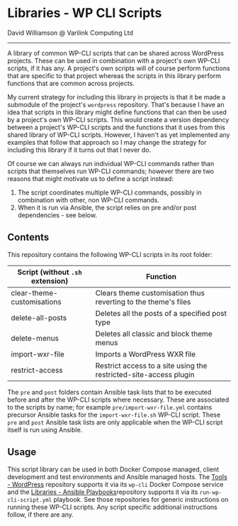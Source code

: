 # Libraries - WP CLI Scripts

David Williamson @ Varilink Computing Ltd

------

A library of common WP-CLI scripts that can be shared across WordPress projects. These can be used in combination with a project's own WP-CLI scripts, if it has any. A project's own scripts will of course perform functions that are specific to that project whereas the scripts in this library perform functions that are common across projects.

My current strategy for including this library in projects is that it be made a submodule of the project's `wordpress` repository. That's because I have an idea that scripts in this library might define functions that can then be used by a project's own WP-CLI scripts. This would create a version dependency between a project's WP-CLI scripts and the functions that it uses from this shared library of WP-CLI scripts. However, I haven't as yet implemented any examples that follow that approach so I may change the strategy for including this library if it turns out that I never do.

Of course we can always run individual WP-CLI commands rather than scripts that themselves run WP-CLI commands; however there are two reasons that might motivate us to define a script instead:

 1. The script coordinates multiple WP-CLI commands, possibly in combination with other, non WP-CLI commands.
 2. When it is run via Ansible, the script relies on pre and/or post dependencies - see below.

## Contents

This repository contains the following WP-CLI scripts in its root folder:

| Script (without `.sh` extension) | Function                                                          |
| -------------------------------- | ----------------------------------------------------------------- |
| clear-theme-customisations       | Clears theme customisation thus reverting to the theme's files    |
| delete-all-posts                 | Deletes all the posts of a specified post type                    |
| delete-menus                     | Deletes all classic and block theme menus                         |
| import-wxr-file                  | Imports a WordPress WXR file                                      |
| restrict-access                  | Restrict access to a site using the restricted-site-access plugin |

The `pre` and `post` folders contain Ansible task lists that to be executed before and after the WP-CLI scripts where necessary. These are associated to the scripts by name; for example `pre/import-wxr-file.yml` contains precursor Ansible tasks for the `import-wxr-file.sh` WP-CLI script. These `pre` and `post` Ansible task lists are only applicable when the WP-CLI script itself is run using Ansible.

## Usage

This script library can be used in both Docker Compose managed, client development and test environments and Ansible managed hosts. The [Tools - WordPress](https://github.com/varilink/tools-wordpress) repository supports it via its `wp-cli` Docker Compose service and the [Libraries - Ansible Playbooks](https://github.com/varilink/libraries-ansible_playbooks)repository supports it via its `run-wp-cli-script.yml` playbook. See those repositories for generic instructions on running these WP-CLI scripts. Any script specific additional instructions follow, if there are any.
